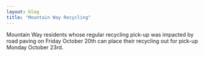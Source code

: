 ```yaml
---
layout: blog
title: "Mountain Way Recycling"
---
```

Mountain Way residents whose regular recycling pick-up was impacted by road paving on Friday October 20th can place their recycling out for pick-up Monday October 23rd.  
